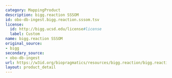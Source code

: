 ```yaml
---
category: MappingProduct
description: bigg.reaction SSSOM
id: obo-db-ingest.bigg.reaction.sssom.tsv
license:
  id: http://bigg.ucsd.edu/license#license
  label: Custom
name: bigg.reaction SSSOM
original_source:
- bigg
secondary_source:
- obo-db-ingest
url: https://w3id.org/biopragmatics/resources/bigg.reaction/bigg.reaction.sssom.tsv
layout: product_detail
---
```

